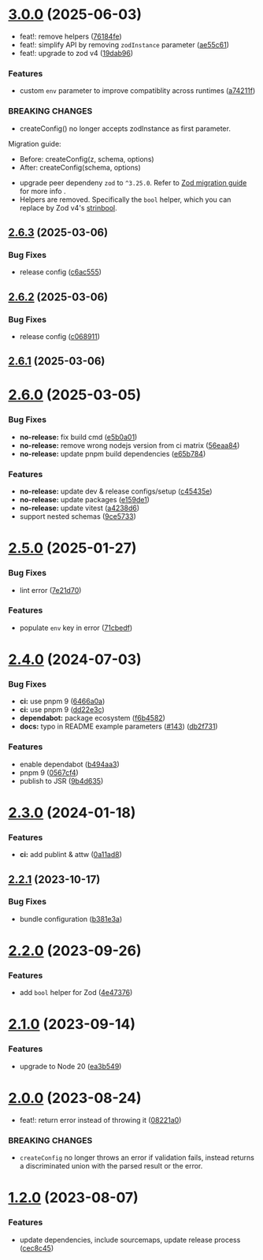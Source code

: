 # [3.0.0](https://github.com/samialdury/envey/compare/v2.6.3...v3.0.0) (2025-06-03)


* feat!: remove helpers ([76184fe](https://github.com/samialdury/envey/commit/76184fe16425fa2f5c5c25c8e8a26034845ccd9e))
* feat!: simplify API by removing `zodInstance` parameter ([ae55c61](https://github.com/samialdury/envey/commit/ae55c615c7aebcef48eab43fb0dd3645b572ffe4))
* feat!: upgrade to zod v4 ([19dab96](https://github.com/samialdury/envey/commit/19dab960467f4f00aeaf8262a5f2c0712b923855))


### Features

* custom `env` parameter to improve compatiblity across runtimes ([a74211f](https://github.com/samialdury/envey/commit/a74211ff7933a1d694f5633e21536c19af8deffc))


### BREAKING CHANGES

* createConfig() no longer accepts zodInstance as first parameter.

Migration guide:
- Before: createConfig(z, schema, options)
- After: createConfig(schema, options)
* upgrade peer dependeny `zod` to `^3.25.0`. Refer to
[Zod migration guide](https://zod.dev/v4/changelog) for more info
.
* Helpers are removed. Specifically the `bool` helper,
which you can replace by Zod v4's
[strinbool](https://zod.dev/v4?id=stringbool).

## [2.6.3](https://github.com/samialdury/envey/compare/v2.6.2...v2.6.3) (2025-03-06)


### Bug Fixes

* release config ([c6ac555](https://github.com/samialdury/envey/commit/c6ac555715874c3c6b662003a667cc16d5c5e560))

## [2.6.2](https://github.com/samialdury/envey/compare/v2.6.1...v2.6.2) (2025-03-06)


### Bug Fixes

* release config ([c068911](https://github.com/samialdury/envey/commit/c06891153fceeff13ba6d8bfd493c9073e8867c8))

## [2.6.1](https://github.com/samialdury/envey/compare/v2.6.0...v2.6.1) (2025-03-06)

# [2.6.0](https://github.com/samialdury/envey/compare/v2.5.0...v2.6.0) (2025-03-05)


### Bug Fixes

* **no-release:** fix build cmd ([e5b0a01](https://github.com/samialdury/envey/commit/e5b0a01bfc3f38b2e4269f2ec57c17abe55a981a))
* **no-release:** remove wrong nodejs version from ci matrix ([56eaa84](https://github.com/samialdury/envey/commit/56eaa84db454b488f761dbfa65fa9fae188e1642))
* **no-release:** update pnpm build dependencies ([e65b784](https://github.com/samialdury/envey/commit/e65b784a2efdc5a8ed6de4cb0313dbe01f373c8c))


### Features

* **no-release:** update dev & release configs/setup ([c45435e](https://github.com/samialdury/envey/commit/c45435e2246fba3e783d4b310d2fcf0ae8699766))
* **no-release:** update packages ([e159de1](https://github.com/samialdury/envey/commit/e159de15aed07346bccc30e58d4d9b7eed62eecb))
* **no-release:** update vitest ([a4238d6](https://github.com/samialdury/envey/commit/a4238d67ca84f1bd00367ad83efd0026c01d3548))
* support nested schemas ([9ce5733](https://github.com/samialdury/envey/commit/9ce573363d8ab62ede28d63edfc4d3cd765895dc))

# [2.5.0](https://github.com/samialdury/envey/compare/v2.4.0...v2.5.0) (2025-01-27)


### Bug Fixes

* lint error ([7e21d70](https://github.com/samialdury/envey/commit/7e21d700392348f096a138c69338252e99930605))


### Features

* populate `env` key in error ([71cbedf](https://github.com/samialdury/envey/commit/71cbedf7590ad1446a5e02c4b8290b9678bd75aa))

# [2.4.0](https://github.com/samialdury/envey/compare/v2.3.0...v2.4.0) (2024-07-03)


### Bug Fixes

* **ci:** use pnpm 9 ([6466a0a](https://github.com/samialdury/envey/commit/6466a0a3ec95549c6ff3e2aa4daf2e9e8f793eb0))
* **ci:** use pnpm 9 ([dd22e3c](https://github.com/samialdury/envey/commit/dd22e3c3f156e58a41fb3f49b684854aa50506cd))
* **dependabot:** package ecosystem ([f6b4582](https://github.com/samialdury/envey/commit/f6b4582c92efc1b74fb17e488794d913ed390355))
* **docs:** typo in README example parameters ([#143](https://github.com/samialdury/envey/issues/143)) ([db2f731](https://github.com/samialdury/envey/commit/db2f731ea8c396df48911b0640bd617aae177653))


### Features

* enable dependabot ([b494aa3](https://github.com/samialdury/envey/commit/b494aa32abd781116fd35b5be168735f0e862310))
* pnpm 9 ([0567cf4](https://github.com/samialdury/envey/commit/0567cf42d158c9981635e00d1cac71ad07e0ffa6))
* publish to JSR ([9b4d635](https://github.com/samialdury/envey/commit/9b4d635f725ab30d8c8b1f780c4bc1b280a2a5c6))

# [2.3.0](https://github.com/samialdury/envey/compare/v2.2.1...v2.3.0) (2024-01-18)


### Features

* **ci:** add publint & attw ([0a11ad8](https://github.com/samialdury/envey/commit/0a11ad8bc0c57ce4113f1e78dae1c2dfb9e0d34c))

## [2.2.1](https://github.com/samialdury/envey/compare/v2.2.0...v2.2.1) (2023-10-17)


### Bug Fixes

* bundle configuration ([b381e3a](https://github.com/samialdury/envey/commit/b381e3ac1323f30761b3409d396e7a4df34c7fe1))

# [2.2.0](https://github.com/samialdury/envey/compare/v2.1.0...v2.2.0) (2023-09-26)


### Features

* add `bool` helper for Zod ([4e47376](https://github.com/samialdury/envey/commit/4e47376138cfc44607f8a4e13adc36bf43a23ff0))

# [2.1.0](https://github.com/samialdury/envey/compare/v2.0.0...v2.1.0) (2023-09-14)


### Features

* upgrade to Node 20 ([ea3b549](https://github.com/samialdury/envey/commit/ea3b549cf3bcc430750db696d1a76e948bbadbb6))

# [2.0.0](https://github.com/samialdury/envey/compare/v1.2.0...v2.0.0) (2023-08-24)


* feat!: return error instead of throwing it ([08221a0](https://github.com/samialdury/envey/commit/08221a0a1a54d806a6e9e5346ac88c63508ceb54))


### BREAKING CHANGES

* `createConfig` no longer throws an error if validation fails,
instead returns a discriminated union with the parsed result or the error.

# [1.2.0](https://github.com/samialdury/envey/compare/v1.1.3...v1.2.0) (2023-08-07)


### Features

* update dependencies, include sourcemaps, update release process ([cec8c45](https://github.com/samialdury/envey/commit/cec8c4591276b2e1952fa91a5027fc3338e6f2ea))
